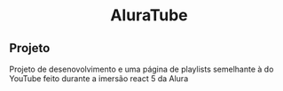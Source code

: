 <h1 align="center"> AluraTube </h1>

## Projeto
Projeto de desenovolvimento e uma página de playlists semelhante à do YouTube feito durante a imersão react 5 da Alura


